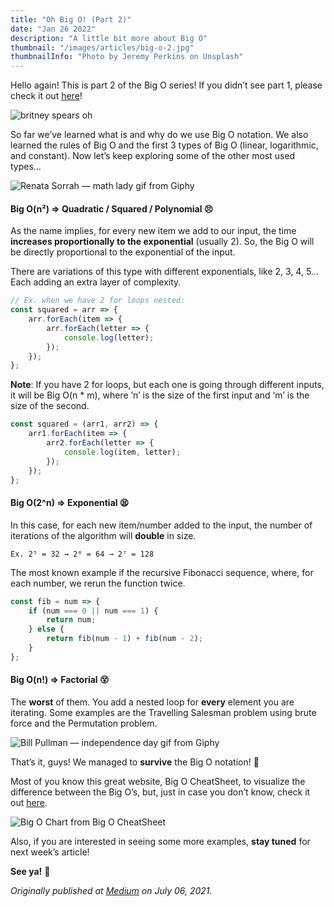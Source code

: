 ```yaml
---
title: "Oh Big O! (Part 2)"
date: "Jan 26 2022"
description: "A little bit more about Big O"
thumbnail: "/images/articles/big-o-2.jpg"
thumbnailInfo: "Photo by Jeremy Perkins on Unsplash"
---
```


Hello again! This is part 2 of the Big O series! If you didn’t see part 1, please check it out [here](big-o-1)!

![britney spears oh](https://media.giphy.com/media/Dg4bJOS0OpyzC/giphy.gif)

So far we’ve learned what is and why do we use Big O notation. We also learned the rules of Big O and the first 3 types of Big O (linear, logarithmic, and constant). Now let’s keep exploring some of the other most used types…

![Renata Sorrah — math lady gif from Giphy](https://media.giphy.com/media/WRQBXSCnEFJIuxktnw/giphy.gif)

#### Big O(n²) => Quadratic / Squared / Polynomial 😣

As the name implies, for every new item we add to our input, the time **increases proportionally to the exponential** (usually 2). So, the Big O will be directly proportional to the exponential of the input.

There are variations of this type with different exponentials, like 2, 3, 4, 5…Each adding an extra layer of complexity.

```javascript
// Ex. when we have 2 for loops nested:
const squared = arr => {
	arr.forEach(item => {
		arr.forEach(letter => {
			console.log(letter);
		});
	});
};
```

**Note**: If you have 2 for loops, but each one is going through different inputs, it will be Big O(n \* m), where ’n’ is the size of the first input and ‘m’ is the size of the second.

```javascript
const squared = (arr1, arr2) => {
	arr1.forEach(item => {
		arr2.forEach(letter => {
			console.log(item, letter);
		});
	});
};
```

#### Big O(2^n) => Exponential 😫

In this case, for each new item/number added to the input, the number of iterations of the algorithm will **double** in size.

    Ex. 2⁵ = 32 → 2⁶ = 64 → 2⁷ = 128

The most known example if the recursive Fibonacci sequence, where, for each number, we rerun the function twice.

```javascript
const fib = num => {
	if (num === 0 || num === 1) {
		return num;
	} else {
		return fib(num - 1) + fib(num - 2);
	}
};
```

#### Big O(n!) => Factorial 😵

The **worst** of them. You add a nested loop for **every** element you are iterating. Some examples are the Travelling Salesman problem using brute force and the Permutation problem.

![Bill Pullman — independence day gif from Giphy](https://media.giphy.com/media/Ljo7lUmOmJcaI/giphy.gif)

That’s it, guys! We managed to **survive** the Big O notation! 💪

Most of you know this great website, Big O CheatSheet, to visualize the difference between the Big O’s, but, just in case you don’t know, check it out [here](https://www.bigocheatsheet.com/).

![Big O Chart from Big O CheatSheet](/images/articles/big-o-table.png)

Also, if you are interested in seeing some more examples, **stay tuned** for next week’s article!

**See ya!** 👋

_Originally published at [Medium](https://medium.com/analytics-vidhya/oh-big-o-part-2-3017fb7c8041) on July 06, 2021._
